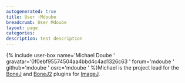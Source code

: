 ```yaml
---
autogenerated: true
title: User ›Mdoube
breadcrumb: User Mdoube
layout: page
categories: 
description: test description
---
```


{% include user-box name='Michael Doube ' gravatar='0f0ebf95574504aa4bbd4c4ad1326c63 ' forum='mdoube ' github='mdoube ' osrc='mdoube ' %}Michael is the project lead for the [BoneJ](BoneJ ) and [BoneJ2](BoneJ2 ) plugins for [ImageJ](ImageJ ).
